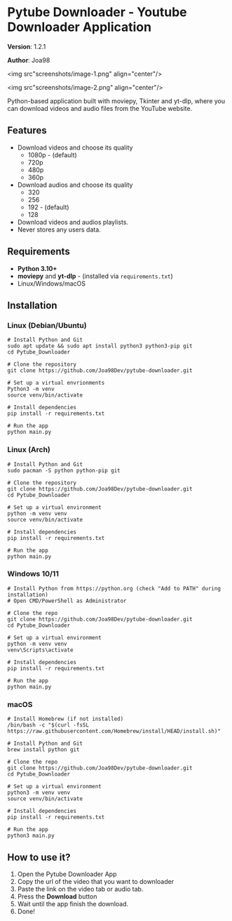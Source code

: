 # Pytube Downloader - Youtube Downloader Application

**Version**: 1.2.1

**Author**: Joa98

<img src"screenshots/image-1.png" align="center"/>


<img src"screenshots/image-2.png" align="center"/>

Python-based application built with moviepy, Tkinter and yt-dlp, where you can download videos and audio files from the YouTube website.

## Features

* Download videos and choose its quality
    * 1080p - (default)
    * 720p
    * 480p
    * 360p
* Download audios and choose its quality
    * 320
    * 256
    * 192 - (default)
    * 128
* Download videos and audios playlists.
* Never stores any users data.

## Requirements

* **Python 3.10+**
* **moviepy** and **yt-dlp** - (installed via `requirements.txt`)
* Linux/Windows/macOS

## Installation

### Linux (Debian/Ubuntu)

```
# Install Python and Git
sudo apt update && sudo apt install python3 python3-pip git
cd Pytube_Downloader

# Clone the repository
git clone https://github.com/Joa98Dev/pytube-downloader.git

# Set up a virtual envrionments
Python3 -m venv
source venv/bin/activate

# Install dependencies
pip install -r requirements.txt

# Run the app
python main.py
```

### Linux (Arch)

```
# Install Python and Git
sudo pacman -S python python-pip git

# Clone the repository
git clone https://github.com/Joa98Dev/pytube-downloader.git
cd Pytube_Downloader

# Set up a virtual environment
python -m venv venv
source venv/bin/activate

# Install dependencies
pip install -r requirements.txt

# Run the app
python main.py
```

### Windows 10/11

```
# Install Python from https://python.org (check "Add to PATH" during installation)
# Open CMD/PowerShell as Administrator

# Clone the repo
git clone https://github.com/Joa98Dev/pytube-downloader.git
cd Pytube_Downloader

# Set up a virtual environment
python -m venv venv
venv\Scripts\activate

# Install dependencies
pip install -r requirements.txt

# Run the app
python main.py
```

### macOS

```
# Install Homebrew (if not installed)
/bin/bash -c "$(curl -fsSL https://raw.githubusercontent.com/Homebrew/install/HEAD/install.sh)"

# Install Python and Git
brew install python git

# Clone the repo
git clone https://github.com/Joa98Dev/pytube-downloader.git
cd Pytube_Downloader

# Set up a virtual environment
python3 -m venv venv
source venv/bin/activate

# Install dependencies
pip install -r requirements.txt

# Run the app
python3 main.py
```

## How to use it?

1. Open the Pytube Downloader App
2. Copy the url of the video that you want to downloader
3. Paste the link on the video tab or audio tab.
4. Press the **Download** button
5. Wait until the app finish the download.
6. Done!
